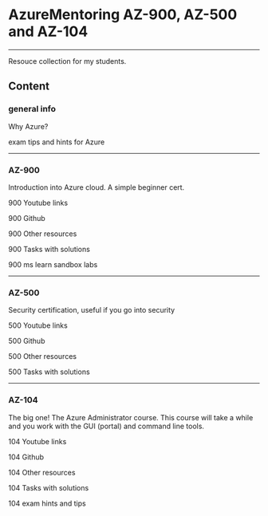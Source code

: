 # AzureMentoring AZ-900, AZ-500 and AZ-104

----

Resouce collection for my students. 

## Content

### general info
Why Azure?

exam tips and hints for Azure

----

### AZ-900

Introduction into Azure cloud. A simple beginner cert.

900 Youtube links

900 Github

900 Other resources

900 Tasks with solutions

900 ms learn sandbox labs

----

### AZ-500

Security certification, useful if you go into security

500 Youtube links

500 Github

500 Other resources

500 Tasks with solutions

----

### AZ-104

The big one! The Azure Administrator course. This course will take a while and you work with the GUI (portal) and command line tools. 

104 Youtube links

104 Github

104 Other resources

104 Tasks with solutions

104 exam hints and tips
